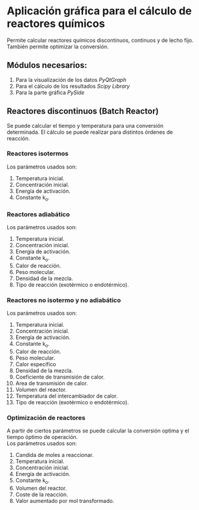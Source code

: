 # Aplicación gráfica para el cálculo de reactores químicos
Permite calcular reactores químicos discontinuos, continuos y de lecho fijo. También permite optimizar la conversión.

## Módulos necesarios:
1. Para la visualización de los datos *PyQtGraph*
2. Para el cálculo de los resultados *Scipy Library*
3. Para la parte gráfica *PySide*

## Reactores discontinuos (Batch Reactor)
Se puede calcular el tiempo y temperatura para una conversión determinada. El cálculo se puede realizar para distintos órdenes de reacción.

### Reactores isotermos 
Los parámetros usados son:  

1. Temperatura inicial.
2. Concentración inicial.
3. Energía de activación.
4. Constante k<sub>o</sub>.

### Reactores adiabático 
Los parámetros usados son:  

1. Temperatura inicial.
2. Concentración inicial.
3. Energía de activación.
4. Constante k<sub>o</sub>.
5. Calor de reacción.
6. Peso molecular.
7. Densidad de la mezcla.
8. Tipo de reacción (exotérmico o endotérmico).

### Reactores no isotermo y no adiabático 
Los parámetros usados son:  

1. Temperatura inicial.
2. Concentración inicial.
3. Energía de activación.
4. Constante k<sub>o</sub>.
5. Calor de reacción.
6. Peso molecular.
7. Calor específico
8. Densidad de la mezcla.
9. Coeficiente de transmisión de calor.
10. Area de transmisión de calor.
11. Volumen del reactor.
12. Temperatura del intercambiador de calor.
13. Tipo de reacción (exotérmico o endotérmico).


### Optimización de reactores
A partir de ciertos parámetros se puede calcular la conversión optima y el tiempo óptimo de operación.  
Los parámetros usados son:  

1. Candida de moles a reaccionar.
2. Temperatura inicial.
3. Concentración inicial.
4. Energía de activación.
5. Constante k<sub>o</sub>.
6. Volumen del reactor.
7. Coste de la reacción.
8. Valor aumentado por mol transformado.

